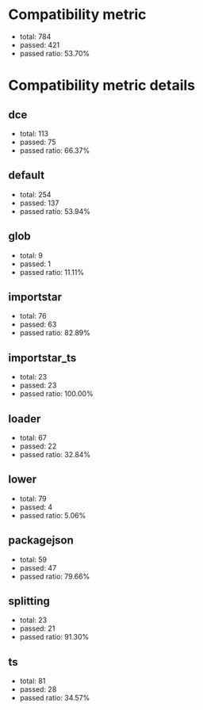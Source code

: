 # Compatibility metric
- total: 784
- passed: 421
- passed ratio: 53.70%
# Compatibility metric details
## dce
- total: 113
- passed: 75
- passed ratio: 66.37%
## default
- total: 254
- passed: 137
- passed ratio: 53.94%
## glob
- total: 9
- passed: 1
- passed ratio: 11.11%
## importstar
- total: 76
- passed: 63
- passed ratio: 82.89%
## importstar_ts
- total: 23
- passed: 23
- passed ratio: 100.00%
## loader
- total: 67
- passed: 22
- passed ratio: 32.84%
## lower
- total: 79
- passed: 4
- passed ratio: 5.06%
## packagejson
- total: 59
- passed: 47
- passed ratio: 79.66%
## splitting
- total: 23
- passed: 21
- passed ratio: 91.30%
## ts
- total: 81
- passed: 28
- passed ratio: 34.57%
